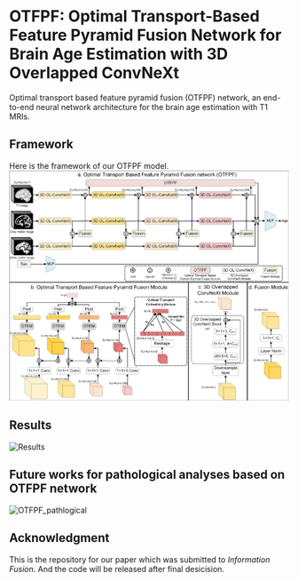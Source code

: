 # OTFPF: Optimal Transport-Based Feature Pyramid Fusion Network for Brain Age Estimation with 3D Overlapped ConvNeXt
Optimal transport based feature pyramid fusion (OTFPF) network, an end-to-end neural network architecture for the brain age estimation with T1 MRIs.

## Framework
Here is the framework of our OTFPF model.
![Framework](figures/Framework_BrainAge.png)

## Results
![Results](figures/scatter_fig.png)

## Future works for pathological analyses based on OTFPF network
![OTFPF_pathlogical](figures/OTFPF_pathlogical.png)

## Acknowledgment
This is the repository for our paper which was submitted to *Information Fusion*. And the code will be released after final desicision.
